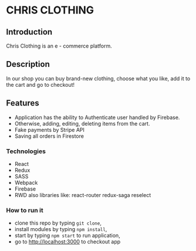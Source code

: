 # CHRIS CLOTHING

## Introduction
Chris Clothing is an e - commerce platform.

## Description
In our shop you can buy brand-new clothing, choose what you like, add it to the cart and go to checkout!
  

## Features
* Application has the ability to Authenticate user handled by Firebase. 
* Otherwise, adding, editing, deleting items from the cart.
* Fake payments by Stripe API
* Saving all orders in Firestore

### Technologies
* React
* Redux
* SASS
* Webpack
* Firebase
* RWD
also libraries like:
react-router
redux-saga
reselect

### How to run it

* clone this repo by typing `git clone`,
* install modules by typing `npm install`,
* start by typing `npm start` to run application,
* go to [http://localhost:3000](http://localhost:3000) to checkout app